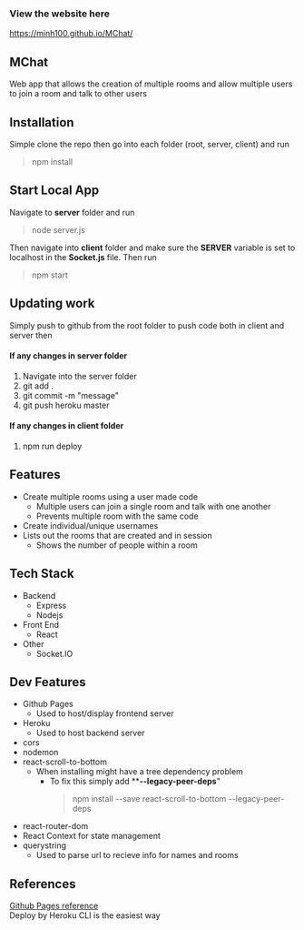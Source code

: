### View the website here

https://minh100.github.io/MChat/

## MChat

Web app that allows the creation of multiple rooms and allow multiple users to join a room and talk to other users

## Installation

Simple clone the repo then go into each folder (root, server, client) and run 
> npm install

## Start Local App

Navigate to **server** folder and run
> node server.js

Then navigate into **client** folder and make sure the __SERVER__ variable is set to localhost in the **__Socket.js__** file. Then run

> npm start

## Updating work

Simply push to github from the root folder to push code both in client and server then

#### If any changes in server folder
1. Navigate into the server folder
2. git add .
3. git commit -m "message"
4. git push heroku master

#### If any changes in client folder
1. npm run deploy

## Features

- Create multiple rooms using a user made code
  - Multiple users can join a single room and talk with one another
  - Prevents multiple room with the same code
- Create individual/unique usernames
- Lists out the rooms that are created and in session
  - Shows the number of people within a room

## Tech Stack

- Backend
  - Express
  - Nodejs
- Front End
  - React
- Other
  - Socket.IO

## Dev Features

- Github Pages
  - Used to host/display frontend server
- Heroku
  - Used to host backend server
- cors
- nodemon
- react-scroll-to-bottom
  - When installing might have a tree dependency problem
    - To fix this simply add **__--legacy-peer-deps__" 
      > npm install --save react-scroll-to-bottom --legacy-peer-deps 
- react-router-dom
- React Context for state management
- querystring
  - Used to parse url to recieve info for names and rooms

## References

[Github Pages reference](https://dev.to/yuribenjamin/how-to-deploy-react-app-in-github-pages-2a1f)<br/>
Deploy by Heroku CLI is the easiest way<br/>




